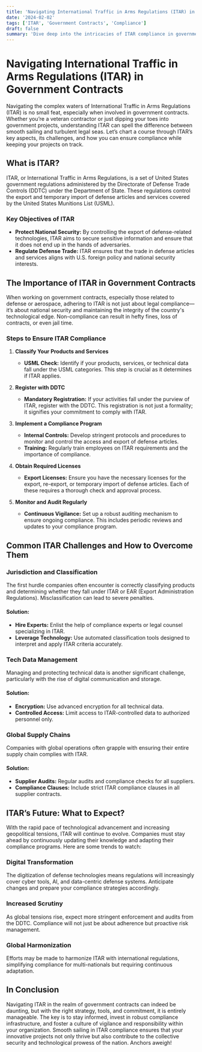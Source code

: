 ```yaml
---
title: 'Navigating International Traffic in Arms Regulations (ITAR) in Government Contracts'
date: '2024-02-02'
tags: ['ITAR', 'Government Contracts', 'Compliance']
draft: false
summary: 'Dive deep into the intricacies of ITAR compliance in government contracts, ensuring your projects sail smoothly while adhering to critical regulations.'
---
```


# Navigating International Traffic in Arms Regulations (ITAR) in Government Contracts

Navigating the complex waters of International Traffic in Arms Regulations (ITAR) is no small feat, especially when involved in government contracts. Whether you’re a veteran contractor or just dipping your toes into government projects, understanding ITAR can spell the difference between smooth sailing and turbulent legal seas. Let’s chart a course through ITAR’s key aspects, its challenges, and how you can ensure compliance while keeping your projects on track.

## What is ITAR?

ITAR, or International Traffic in Arms Regulations, is a set of United States government regulations administered by the Directorate of Defense Trade Controls (DDTC) under the Department of State. These regulations control the export and temporary import of defense articles and services covered by the United States Munitions List (USML).

### Key Objectives of ITAR

- **Protect National Security:** By controlling the export of defense-related technologies, ITAR aims to secure sensitive information and ensure that it does not end up in the hands of adversaries.
- **Regulate Defense Trade:** ITAR ensures that the trade in defense articles and services aligns with U.S. foreign policy and national security interests.

## The Importance of ITAR in Government Contracts

When working on government contracts, especially those related to defense or aerospace, adhering to ITAR is not just about legal compliance—it’s about national security and maintaining the integrity of the country's technological edge. Non-compliance can result in hefty fines, loss of contracts, or even jail time.

### Steps to Ensure ITAR Compliance

1. **Classify Your Products and Services**
   - **USML Check:** Identify if your products, services, or technical data fall under the USML categories. This step is crucial as it determines if ITAR applies.

2. **Register with DDTC**
   - **Mandatory Registration:** If your activities fall under the purview of ITAR, register with the DDTC. This registration is not just a formality; it signifies your commitment to comply with ITAR.

3. **Implement a Compliance Program**
   - **Internal Controls:** Develop stringent protocols and procedures to monitor and control the access and export of defense articles.
   - **Training:** Regularly train employees on ITAR requirements and the importance of compliance.

4. **Obtain Required Licenses**
   - **Export Licenses:** Ensure you have the necessary licenses for the export, re-export, or temporary import of defense articles. Each of these requires a thorough check and approval process.

5. **Monitor and Audit Regularly**
   - **Continuous Vigilance:** Set up a robust auditing mechanism to ensure ongoing compliance. This includes periodic reviews and updates to your compliance program.

## Common ITAR Challenges and How to Overcome Them

### Jurisdiction and Classification
The first hurdle companies often encounter is correctly classifying products and determining whether they fall under ITAR or EAR (Export Administration Regulations). Misclassification can lead to severe penalties.

#### Solution:
- **Hire Experts:** Enlist the help of compliance experts or legal counsel specializing in ITAR.
- **Leverage Technology:** Use automated classification tools designed to interpret and apply ITAR criteria accurately.

### Tech Data Management
Managing and protecting technical data is another significant challenge, particularly with the rise of digital communication and storage.

#### Solution:
- **Encryption:** Use advanced encryption for all technical data.
- **Controlled Access:** Limit access to ITAR-controlled data to authorized personnel only.

### Global Supply Chains
Companies with global operations often grapple with ensuring their entire supply chain complies with ITAR.

#### Solution:
- **Supplier Audits:** Regular audits and compliance checks for all suppliers.
- **Compliance Clauses:** Include strict ITAR compliance clauses in all supplier contracts.

## ITAR’s Future: What to Expect?

With the rapid pace of technological advancement and increasing geopolitical tensions, ITAR will continue to evolve. Companies must stay ahead by continuously updating their knowledge and adapting their compliance programs. Here are some trends to watch:

### Digital Transformation
The digitization of defense technologies means regulations will increasingly cover cyber tools, AI, and data-centric defense systems. Anticipate changes and prepare your compliance strategies accordingly.

### Increased Scrutiny
As global tensions rise, expect more stringent enforcement and audits from the DDTC. Compliance will not just be about adherence but proactive risk management.

### Global Harmonization
Efforts may be made to harmonize ITAR with international regulations, simplifying compliance for multi-nationals but requiring continuous adaptation.

## In Conclusion

Navigating ITAR in the realm of government contracts can indeed be daunting, but with the right strategy, tools, and commitment, it is entirely manageable. The key is to stay informed, invest in robust compliance infrastructure, and foster a culture of vigilance and responsibility within your organization. Smooth sailing in ITAR compliance ensures that your innovative projects not only thrive but also contribute to the collective security and technological prowess of the nation. Anchors aweigh!